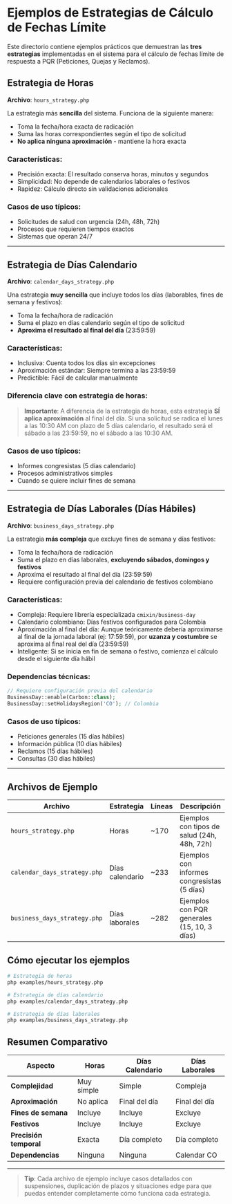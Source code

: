 # Ejemplos de Estrategias de Cálculo de Fechas Límite

Este directorio contiene ejemplos prácticos que demuestran las **tres estrategias** implementadas en el sistema para el cálculo de fechas límite de respuesta a PQR (Peticiones, Quejas y Reclamos).

## Estrategia de Horas

**Archivo**: `hours_strategy.php`

La estrategia más **sencilla** del sistema. Funciona de la siguiente manera:

- Toma la fecha/hora exacta de radicación
- Suma las horas correspondientes según el tipo de solicitud
- **No aplica ninguna aproximación** - mantiene la hora exacta

### Características:
- Precisión exacta: El resultado conserva horas, minutos y segundos
- Simplicidad: No depende de calendarios laborales o festivos
- Rapidez: Cálculo directo sin validaciones adicionales

### Casos de uso típicos:
- Solicitudes de salud con urgencia (24h, 48h, 72h)
- Procesos que requieren tiempos exactos
- Sistemas que operan 24/7

---

## Estrategia de Días Calendario

**Archivo**: `calendar_days_strategy.php`

Una estrategia **muy sencilla** que incluye todos los días (laborables, fines de semana y festivos):

- Toma la fecha/hora de radicación
- Suma el plazo en días calendario según el tipo de solicitud
- **Aproxima el resultado al final del día** (23:59:59)

### Características:
- Inclusiva: Cuenta todos los días sin excepciones
- Aproximación estándar: Siempre termina a las 23:59:59
- Predictible: Fácil de calcular manualmente

### Diferencia clave con estrategia de horas:
> **Importante**: A diferencia de la estrategia de horas, esta estrategia **SÍ aplica aproximación** al final del día. Si una solicitud se radica el lunes a las 10:30 AM con plazo de 5 días calendario, el resultado será el sábado a las 23:59:59, no el sábado a las 10:30 AM.

### Casos de uso típicos:
- Informes congresistas (5 días calendario)
- Procesos administrativos simples
- Cuando se quiere incluir fines de semana

---

## Estrategia de Días Laborales (Días Hábiles)

**Archivo**: `business_days_strategy.php`

La estrategia **más compleja** que excluye fines de semana y días festivos:

- Toma la fecha/hora de radicación
- Suma el plazo en días laborales, **excluyendo sábados, domingos y festivos**
- Aproxima el resultado al final del día (23:59:59)
- Requiere configuración previa del calendario de festivos colombiano

### Características:
- Compleja: Requiere librería especializada `cmixin/business-day`
- Calendario colombiano: Días festivos configurados para Colombia
- Aproximación al final del día: Aunque teóricamente debería aproximarse al final de la jornada laboral (ej: 17:59:59), por **uzanza y costumbre** se aproxima al final real del día (23:59:59)
- Inteligente: Si se inicia en fin de semana o festivo, comienza el cálculo desde el siguiente día hábil

### Dependencias técnicas:
```php
// Requiere configuración previa del calendario
BusinessDay::enable(Carbon::class);
BusinessDay::setHolidaysRegion('CO'); // Colombia
```

### Casos de uso típicos:
- Peticiones generales (15 días hábiles)
- Información pública (10 días hábiles)
- Reclamos (15 días hábiles)
- Consultas (30 días hábiles)

---

## Archivos de Ejemplo

| Archivo | Estrategia | Líneas | Descripción |
|---------|------------|--------|-------------|
| `hours_strategy.php` | Horas | ~170 | Ejemplos con tipos de salud (24h, 48h, 72h) |
| `calendar_days_strategy.php` | Días calendario | ~233 | Ejemplos con informes congresistas (5 días) |
| `business_days_strategy.php` | Días laborales | ~282 | Ejemplos con PQR generales (15, 10, 3 días) |

## Cómo ejecutar los ejemplos

```bash
# Estrategia de horas
php examples/hours_strategy.php

# Estrategia de días calendario
php examples/calendar_days_strategy.php

# Estrategia de días laborales
php examples/business_days_strategy.php
```

## Resumen Comparativo

| Aspecto | Horas | Días Calendario | Días Laborales |
|---------|-------|-----------------|----------------|
| **Complejidad** | Muy simple | Simple | Compleja |
| **Aproximación** | No aplica | Final del día | Final del día |
| **Fines de semana** | Incluye | Incluye | Excluye |
| **Festivos** | Incluye | Incluye | Excluye |
| **Precisión temporal** | Exacta | Día completo | Día completo |
| **Dependencias** | Ninguna | Ninguna | Calendar CO |

---

> **Tip**: Cada archivo de ejemplo incluye casos detallados con suspensiones, duplicación de plazos y situaciones edge para que puedas entender completamente cómo funciona cada estrategia.
